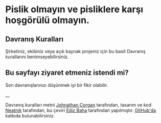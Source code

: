 # Pislik olmayın ve pisliklere karşı hoşgörülü olmayın.

## Davranış Kuralları

Şirketiniz, ekibiniz veya açık kaynak projeniz için bu basit Davranış kurallarını benimseyebilirsiniz.

## Bu sayfayı ziyaret etmeniz istendi mi?

Son davranışlarınızı düşünmek iyi bir fikir olabilir.

__

Davranış kuralları metni [Johnathan Corgan](https://keybase.io/jcorgan) tarafından, tasarım ve kod [Neatnik](https://neatnik.net/) tarafından, bu çeviri [Ediz Baha](https://github.com/edizbaha) tarafından yapılmıştır. [GitHub'da](https://github.com/neatnik/asshole.fyi) katkıda bulunabilirsiniz.
